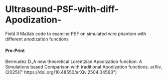 # Ultrasound-PSF-with-diff-Apodization-
Field II Matlab code to examine PSF on simulated wire phantom with different anodization functions

 <h4> Pre-Print  </h4>
 Bermudez D.,A new theoretical Lorentzian Apodization function: A Simulations based Comparison with traditional Apodization functions. arXiv, (2025)(" 	
https://doi.org/10.48550/arXiv.2504.04563")
